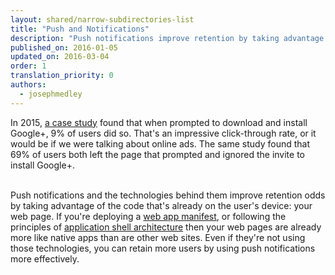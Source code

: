 ```yaml
---
layout: shared/narrow-subdirectories-list
title: "Push and Notifications"
description: "Push notifications improve retention by taking advantage of the code that's already on the user's device: your web page."
published_on: 2016-01-05
updated_on: 2016-03-04
order: 1
translation_priority: 0
authors:
  - josephmedley
---
```


<p class="intro">
In 2015, <a href="http://googlewebmastercentral.blogspot.com/2015/07/google-case-study-on-app-download-interstitials.html">a case study</a> found that when prompted to download and install Google+, 9% of users did so. 
That's an impressive click-through rate, or it would be if we were talking
about online ads. The same study found that 69% of users both left the page 
that prompted and ignored the invite to install Google+.
<br/><br/>

Push notifications and the technologies behind them improve retention odds by taking advantage of the code that's already on the user's device: your web page. If you're deploying a <a href="/web/updates/2014/11/Support-for-installable-web-apps-with-webapp-manifest-in-chrome-38-for-Android">web app manifest</a>, or following the principles of <a href="/web/updates/2015/11/app-shell">application shell architecture</a> then your web pages are already more like native apps than are other web sites. Even if they're not using those technologies, you can retain more users by using push notifications more effectively.
</p>
